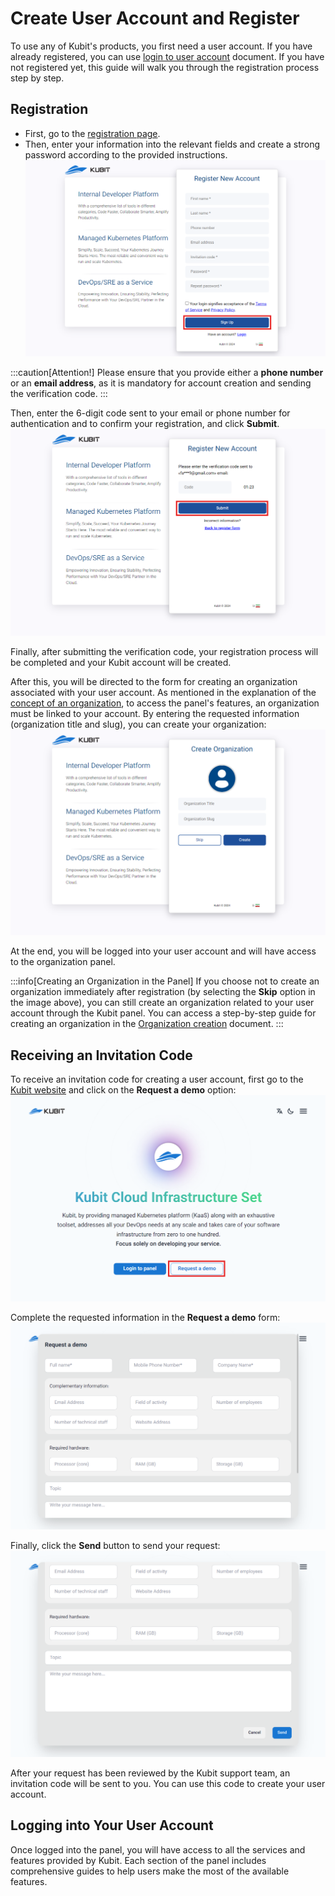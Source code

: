 # Create User Account and Register

To use any of Kubit's products, you first need a user account. If you have already registered, you can use [login to user account](../login) document. If you have not registered yet, this guide will walk you through the registration process step by step.

## Registration

- First, go to the [registration page](https://panel.kubit.ir/en/register).
- Then, enter your information into the relevant fields and create a strong password according to the provided instructions.
  ![Register: register form](register-form.png)

:::caution[Attention!]
Please ensure that you provide either a **phone number** or an **email address**, as it is mandatory for account creation and sending the verification code.
:::

Then, enter the 6-digit code sent to your email or phone number for authentication and to confirm your registration, and click **Submit**.
![Register: enter confirm code](enter-confirm-code-register.png)

Finally, after submitting the verification code, your registration process will be completed and your Kubit account will be created.

After this, you will be directed to the form for creating an organization associated with your user account. As mentioned in the explanation of the [concept of an organization](../#organization), to access the panel's features, an organization must be linked to your account. By entering the requested information (organization title and slug), you can create your organization:
![Organization: create org after register](create-org-after-register.png)

At the end, you will be logged into your user account and will have access to the organization panel.

:::info[Creating an Organization in the Panel]
If you choose not to create an organization immediately after registration (by selecting the **Skip** option in the image above), you can still create an organization related to your user account through the Kubit panel. You can access a step-by-step guide for creating an organization in the [Organization creation](../panel#create-organization) document.
:::

## Receiving an Invitation Code

To receive an invitation code for creating a user account, first go to the [Kubit website](https://kubit.ir/en/) and click on the **Request a demo** option:
![Register: demo btn](demo-btn.png)

Complete the requested information in the **Request a demo** form:
![Register: demo form](demo-form.png)

Finally, click the **Send** button to send your request:
![Register: submit demo form](demo-form-submit.png)

After your request has been reviewed by the Kubit support team, an invitation code will be sent to you. You can use this code to create your user account.

## Logging into Your User Account

Once logged into the panel, you will have access to all the services and features provided by Kubit. Each section of the panel includes comprehensive guides to help users make the most of the available features.
